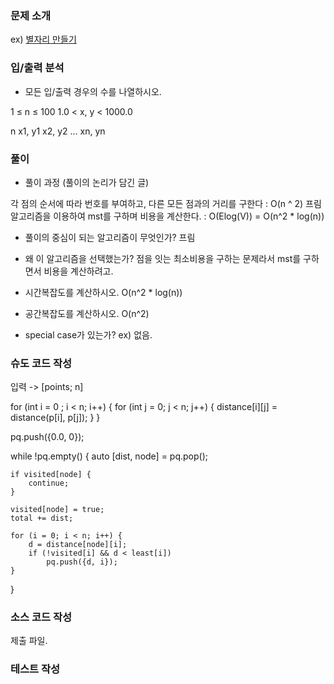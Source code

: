 ### 문제 소개
ex) [별자리 만들기](https://www.acmicpc.net/problem/4386)

### 입/출력 분석
- 모든 입/출력 경우의 수를 나열하시오.

1 ≤ n ≤ 100
1.0 < x, y < 1000.0

n
x1, y1
x2, y2
...
xn, yn

### 풀이
- 풀이 과정 (풀이의 논리가 담긴 글)

각 점의 순서에 따라 번호를 부여하고, 다른 모든 점과의 거리를 구한다 : O(n ^ 2)
프림 알고리즘을 이용하여 mst를 구하며 비용을 계산한다. : O(Elog(V)) = O(n^2 * log(n))
 
- 풀이의 중심이 되는 알고리즘이 무엇인가?
프림

- 왜 이 알고리즘을 선택했는가?
점을 잇는 최소비용을 구하는 문제라서 mst를 구하면서 비용을 계산하려고.

- 시간복잡도를 계산하시오. O(n^2 * log(n))

- 공간복잡도를 계산하시오. O(n^2)

- special case가 있는가?
ex) 없음.

### 슈도 코드 작성

입력 -> [points; n]

for (int i = 0 ; i < n; i++) {
	for (int j = 0; j < n; j++) {
		distance[i][j] = distance(p[i], p[j]);
	}
}

pq.push({0.0, 0});

while !pq.empty() {
	auto [dist, node] = pq.pop();

	if visited[node] {
		continue;
	}

	visited[node] = true;
	total += dist;

	for (i = 0; i < n; i++) {
		d = distance[node][i];
		if (!visited[i] && d < least[i])
			pq.push({d, i});
	}
}



### 소스 코드 작성
제출 파일.

### 테스트 작성
